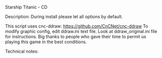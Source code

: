 Starship Titanic - CD

Description:
During install please let all options by default.

This script uses cnc-ddraw: https://github.com/CnCNet/cnc-ddraw
To modify graphic config, edit ddraw.ini text file. 
Look at ddraw_original.ini file for instructions.
Big thanks to people who gave their time to permit us playing this game in the best conditions.

Technical notes:

